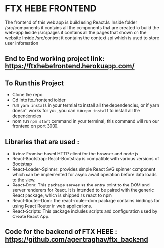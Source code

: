 # FTX HEBE FRONTEND

The frontend of this web app is build using ReactJs. 
Inside folder /src/components it contains all the components that are created to build the web-app
Inside /src/pages it contains all the pages that shown on the website
Inside /src/context it contains the context api which is used to store user information

## End to End working project link: https://ftxhebefrontend.herokuapp.com/

## To Run this Project

- Clone the repo
- Cd into ftx_frontend folder
- run `yarn install` in your termial to install all the dependencies, or if yarn doesn't works for you, you can run `npm install` to install all the dependencies
- nom run `npm start` command in your terminal, this command will run our frontend on port 3000.

## Libraries that are used :

- Axios: Promise based HTTP client for the browser and node.js
- React-Bootstrap: React-Bootstrap is compatible with various versions of Bootstrap
- React-Loader-Spinner: provides simple React SVG spinner component which can be implemented for async await operation before data loads to the view.
- React-Dom: This package serves as the entry point to the DOM and server renderers for React. It is intended to be paired with the generic React package, which is shipped as react to npm
- React-Router-Dom: The react-router-dom package contains bindings for using React Router in web applications. 
- React-Scripts: This package includes scripts and configuration used by Create React App.

## Code for the backend of FTX HEBE : https://github.com/agentraghav/ftx_backend
